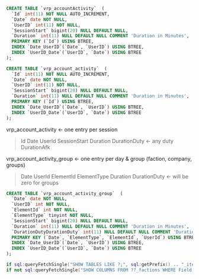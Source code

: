 ```sql
CREATE TABLE `vrp_accountActivity`  (
  `Id` int(11) NOT NULL AUTO_INCREMENT,
  `Date` date NOT NULL,
  `UserID` int(11) NOT NULL,
  `SessionStart` bigint(20) NULL DEFAULT NULL,
  `Duration` int(11) NULL DEFAULT NULL COMMENT 'Duration in Minutes',
  PRIMARY KEY (`Id`) USING BTREE,
  INDEX `Date_UserID`(`Date`, `UserID`) USING BTREE,
  INDEX `UserID_Date`(`UserID`, `Date`) USING BTREE
);
```

```sql
CREATE TABLE `vrp_account_activity`  (
  `Id` int(11) NOT NULL AUTO_INCREMENT,
  `Date` date NOT NULL,
  `UserID` int(11) NOT NULL,
  `SessionStart` bigint(20) NULL DEFAULT NULL,
  `Duration` int(11) NULL DEFAULT NULL COMMENT 'Duration in Minutes',
  PRIMARY KEY (`Id`) USING BTREE,
  INDEX `Date_UserID`(`Date`, `UserID`) USING BTREE,
  INDEX `UserID_Date`(`UserID`, `Date`) USING BTREE
);
```

vrp_account_activity <- one entry per session
> Id
> Date
> UserId
> SessionStart
> Duration
> DurationDuty <- any duty
> DurationAfk

vrp_account_activity_group <- one entry per day & group (faction, company, groups)
> Date
> UserId
> ElementId
> ElementType
> Duration
> DurationDuty <- will be zero for groups

```sql
CREATE TABLE `vrp_account_activity_group`  (
  `Date` date NOT NULL,
  `UserID` int NOT NULL,
  `ElementId` int NOT NULL,
  `ElementType` tinyint NOT NULL,
  `SessionStart` bigint(20) NULL DEFAULT NULL,
  `Duration` int(11) NULL DEFAULT NULL COMMENT 'Duration in Minutes',
  `DurationDutyDurationDuty` int(11) NULL DEFAULT NULL COMMENT 'Duration in Minutes',
  PRIMARY KEY (`Date`, `ElementType`, `ElementId`, `UserId`) USING BTREE,
  INDEX `Date_UserID`(`Date`, `UserID`) USING BTREE,
  INDEX `UserID_Date`(`UserID`, `Date`) USING BTREE
);
```

```lua
if sql:queryFetchSingle("SHOW TABLES LIKE ?;", sql:getPrefix() .. "_items") then
if not sql:queryFetchSingle("SHOW COLUMNS FROM ??_factions WHERE Field = 'Name_Shorter';", sql:getPrefix()) then
```
